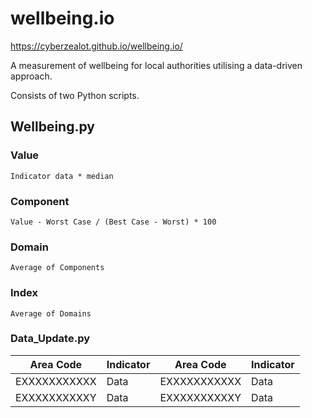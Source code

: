 # wellbeing.io
https://cyberzealot.github.io/wellbeing.io/

A measurement of wellbeing for local authorities utilising a data-driven approach.

Consists of two Python scripts.

## Wellbeing.py
### Value
````
Indicator data * median
````
### Component
````
Value - Worst Case / (Best Case - Worst) * 100
````
### Domain
````
Average of Components
````
### Index
````
Average of Domains
````

### Data_Update.py
| Area Code     | Indicator     | Area Code     | Indicator     | 
| ------------- | ------------- | ------------- | ------------- |
| EXXXXXXXXXXX  | Data          | EXXXXXXXXXXX  | Data          |
| EXXXXXXXXXXY  | Data          | EXXXXXXXXXXY  | Data          |
